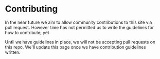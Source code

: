 # Contributing

In the near future we aim to allow community contributions to this site via pull request. However time has not permitted us to write the guidelines for how to contribute, yet

Until we have guidelines in place, we will not be accepting pull requests on this repo. We'll update this page once we have contribution guidelines written.
